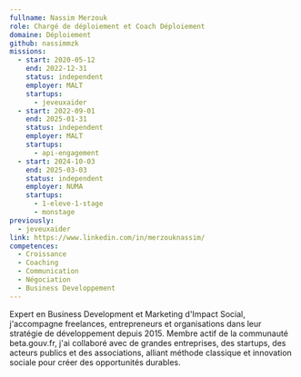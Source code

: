 ```yaml
---
fullname: Nassim Merzouk
role: Chargé de déploiement et Coach Déploiement
domaine: Déploiement
github: nassimmzk
missions:
  - start: 2020-05-12
    end: 2022-12-31
    status: independent
    employer: MALT
    startups:
      - jeveuxaider
  - start: 2022-09-01
    end: 2025-01-31
    status: independent
    employer: MALT
    startups:
      - api-engagement
  - start: 2024-10-03
    end: 2025-03-03
    status: independent
    employer: NUMA
    startups:
      - 1-eleve-1-stage
      - monstage
previously:
  - jeveuxaider
link: https://www.linkedin.com/in/merzouknassim/
competences:
  - Croissance
  - Coaching
  - Communication
  - Négociation
  - Business Developpement
---
```

Expert en Business Development et Marketing d'Impact Social, j'accompagne freelances, entrepreneurs et organisations dans leur stratégie de développement depuis 2015. Membre actif de la communauté beta.gouv.fr, j'ai collaboré avec de grandes entreprises, des startups, des acteurs publics et des associations, alliant méthode classique et innovation sociale pour créer des opportunités durables.